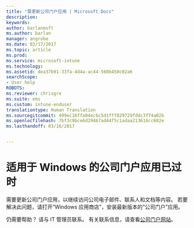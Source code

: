 ```yaml
---
title: "需更新公司门户应用 | Microsoft Docs"
description: 
keywords: 
author: barlanmsft
ms.author: barlan
manager: angrobe
ms.date: 03/17/2017
ms.topic: article
ms.prod: 
ms.service: microsoft-intune
ms.technology: 
ms.assetid: dea37b91-33fa-4d4a-ac44-560b450c02a6
searchScope:
- User help
ROBOTS: 
ms.reviewer: chrisgre
ms.suite: ems
ms.custom: intune-enduser
translationtype: Human Translation
ms.sourcegitcommit: 499ec16ffa04ec6c5d1fff829729fddc3f74a02b
ms.openlocfilehash: 7bf3c9bce6d29467ad44f5c1adaa213616cc602e
ms.lasthandoff: 03/16/2017


---
```


# <a name="your-company-portal-app-for-windows-is-out-of-date"></a>适用于 Windows 的公司门户应用已过时

需要更新公司门户应用，以继续访问公司电子邮件、联系人和文档等内容。 若要解决此问题，请打开“Windows 应用商店”，安装最新版本的“公司门户”应用。

仍需要帮助？ 请与 IT 管理员联系。 有关联系信息，请查看[公司门户网站](http://portal.manage.microsoft.com)。

